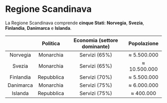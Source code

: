 # Regione Scandinava

La Regione Scandinava comprende **cinque Stati**: **Norvegia**, **Svezia**,
**Finlandia**, **Danimarca** e **Islanda**.

| | Politica | Economia (settore dominante) | Popolazione |
| :-: | :-: | :-: | :-: |
| Norvegia | Monarchia | Servizi (65%) | &thickapprox; 5.500.000 |
| Svezia | Monarchia | Servizi (65%) | &thickapprox; 10.500.000 |
| Finlandia | Repubblica | Servizi (70%) | &thickapprox; 5.500.000 |
| Danimarca | Monarchia | Servizi (75%) | &thickapprox; 6.000.000 |
| Islanda | Repubblica | Servizi (75%) | &thickapprox; 400.000 |
